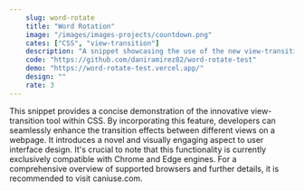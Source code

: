 ```yaml
---
    slug: word-rotate
    title: "Word Rotation"
    image: "/images/images-projects/countdown.png"
    cates: ["CSS", "view-transition"]
    description: "A snippet showcasing the use of the new view-transition tool in CSS. ALERT: Only compatible with Chrome/Edge engines; check caniuse.com for more information."
    code: "https://github.com/daniramirez82/word-rotate-test"
    demo: "https://word-rotate-test.vercel.app/"
    design: ""
    rate: 3
---
```

This snippet provides a concise demonstration of the innovative view-transition tool within CSS. By incorporating this feature, developers can seamlessly enhance the transition effects between different views on a webpage. It introduces a novel and visually engaging aspect to user interface design. It's crucial to note that this functionality is currently exclusively compatible with Chrome and Edge engines. For a comprehensive overview of supported browsers and further details, it is recommended to visit caniuse.com. 